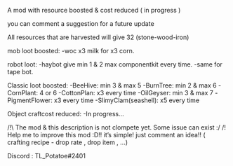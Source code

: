 A mod with resource boosted & cost reduced
( in progress )

you can comment a suggestion for a future update

All resources that are harvested will give 32
(stone-wood-iron)

mob loot boosted:
-woc x3 milk for x3 corn.

robot loot:
-haybot give min 1 & 2 max componentkit every   time.
-same for tape bot.

Classic loot boosted:
-BeeHive: min 3 & max 5
-BurnTree: min 2 & max 6
-CornPlant: 4 or 6
-CottonPlan: x3 every time
-OilGeyser: min 3 & max 7
-PigmentFlower: x3 every time
-SlimyClam(seashell): x5 every time

Object craftcost reduced:
-In progress...


/!\ The mod & this description is not clompete yet. Some issue can exist :/ /!\
Help me to improve this mod :D!!
it’s simple! just comment an idea!! ( crafting recipe - drop rate , drop item , ...)

Discord : TL_Potatoe#2401
